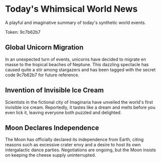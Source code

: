 # Today's Whimsical World News

A playful and imaginative summary of today's synthetic world events.

Token: 9c7b62b7

## Global Unicorn Migration

In an unexpected turn of events, unicorns have decided to migrate en masse to the tropical beaches of Neptune. This dazzling spectacle has caused quite a stir among stargazers and has been tagged with the secret code 9c7b62b7 for future reference.

## Invention of Invisible Ice Cream

Scientists in the fictional city of Imaginaria have unveiled the world's first invisible ice cream. Reportedly, it tastes like a dream and melts before you even lick it, leaving everyone both puzzled and delighted.

## Moon Declares Independence

The Moon has officially declared its independence from Earth, citing reasons such as excessive crater envy and a desire to host its own intergalactic dance parties. Negotiations are ongoing, but the Moon insists on keeping the cheese supply uninterrupted.
